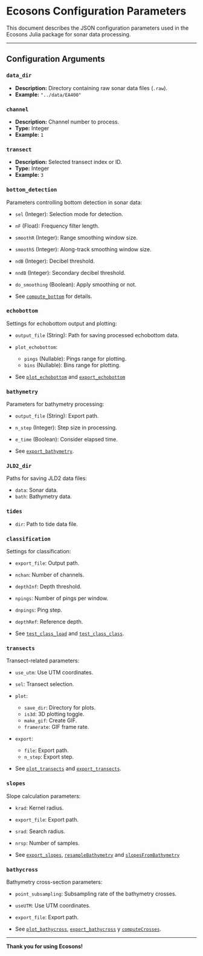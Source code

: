 # Ecosons Configuration Parameters

This document describes the JSON configuration parameters used in the Ecosons Julia package for sonar data processing.

---

## Configuration Arguments

### `data_dir`
- **Description:** Directory containing raw sonar data files (`.raw`).
- **Example:** `"../data/EA400"`

### `channel`
- **Description:** Channel number to process.
- **Type:** Integer
- **Example:** `1`

### `transect`
- **Description:** Selected transect index or ID.
- **Type:** Integer
- **Example:** `3`

### `bottom_detection`
Parameters controlling bottom detection in sonar data:
- `sel` (Integer): Selection mode for detection.
- `nF` (Float): Frequency filter length.
- `smoothR` (Integer): Range smoothing window size.
- `smoothS` (Integer): Along-track smoothing window size.
- `ndB` (Integer): Decibel threshold.
- `nndB` (Integer): Secondary decibel threshold.
- `do_smoothing` (Boolean): Apply smoothing or not.

- See [`compute_bottom`](/src/lib/bathymetry/bathymetry_bottom.jl) for details.

### `echobottom`
Settings for echobottom output and plotting:
- `output_file` (String): Path for saving processed echobottom data.
- `plot_echobottom`:
  - `pings` (Nullable): Pings range for plotting.
  - `bins` (Nullable): Bins range for plotting.

- See [`plot_echobottom`](/src/lib/bathymetry/plot_echobottom.jl) and [`export_echobottom`](/src/lib/bathymetry/export_echobottom.jl)

### `bathymetry`
Parameters for bathymetry processing:
- `output_file` (String): Export path.
- `n_step` (Integer): Step size in processing.
- `e_time` (Boolean): Consider elapsed time.

- See [`export_bathymetry`](/src/lib/bathymetry/export_bathymetry.jl).

### `JLD2_dir`
Paths for saving JLD2 data files:
- `data`: Sonar data.
- `bath`: Bathymetry data.

### `tides`
- `dir`: Path to tide data file.

### `classification`
Settings for classification:
- `export_file`: Output path.
- `nchan`: Number of channels.
- `depthInf`: Depth threshold.
- `npings`: Number of pings per window.
- `dnpings`: Ping step.
- `depthRef`: Reference depth.

- See [`test_class_load`](/src/lib/classif/test_class_load.jl) and [`test_class_class`](/src/lib/classif/test_class_class.jl).

### `transects`
Transect-related parameters:
- `use_utm`: Use UTM coordinates.
- `sel`: Transect selection.
- `plot`:
  - `save_dir`: Directory for plots.
  - `is3d`: 3D plotting toggle.
  - `make_gif`: Create GIF.
  - `framerate`: GIF frame rate.
- `export`:
  - `file`: Export path.
  - `n_step`: Export step.

- See [`plot_transects`](/src/lib/bathymetry/plot_transects.jl) and [`export_transects`](/src/lib/bathymetry/export_transects.jl).

### `slopes`
Slope calculation parameters:
- `krad`: Kernel radius.
- `export_file`: Export path.
- `srad`: Search radius.
- `nrsp`: Number of samples.

- See [`export_slopes`](/src/lib/bathymetry/export_slopes.jl), [`resampleBathymetry`](/src/lib/bathymetry/bathymetry_resampling.jl) and [`slopesFromBathymetry`](/src/lib/procs/slopesFromBathymetry.jl)

### `bathycross`
Bathymetry cross-section parameters:
- `point_subsampling`: Subsampling rate of the bathymetry crosses.
- `useUTM`: Use UTM coordinates.
- `export_file`: Export path.

- See [`plot_bathycross`](/src/lib/bathymetry/plot_bathycross.jl), [`export_bathycross`](/src/lib/bathymetry/export_bathycross.jl) y [`computeCrosses`](/src/lib/bathymetry/computeCrosses.jl).

---

**Thank you for using Ecosons!**
